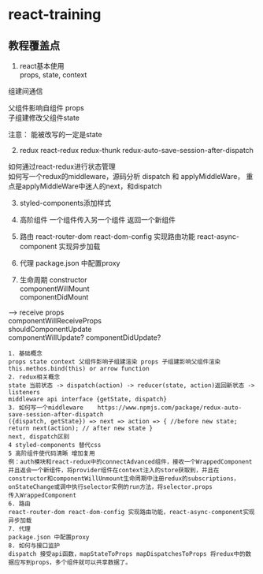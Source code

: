 # react-training

## 教程覆盖点
>
1. react基本使用  
props, state, context  

组建间通信  

父组件影响自组件 props  
子组建修改父组件state  

注意： 能被改写的一定是state  
>
2. redux react-redux redux-thunk redux-auto-save-session-after-dispatch  

如何通过react-redux进行状态管理  
如何写一个redux的middleware，源码分析 dispatch 和 applyMiddleWare， 重点是applyMiddleWare中迷人的next，和dispatch

>
3. styled-components添加样式
>
4. 高阶组件 一个组件传入另一个组件 返回一个新组件
>
5. 路由 react-router-dom react-dom-config 实现路由功能 react-async-component 实现异步加载
>
6. 代理 package.json 中配置proxy
>
7. 生命周期
    constructor  
    componentWillMount  
    componentDidMount  

--> receive props  
componentWillReceiveProps  
shouldComponentUpdate  
componentWillUpdate?
componentDidUpdate?


```text
1. 基础概念
props state context 父组件影响子组建渲染 props 子组建影响父组件渲染 this.methos.bind(this) or arrow function
2. redux相关概念
state 当前状态 -> dispatch(action) -> reducer(state, action)返回新状态 -> listeners
middleware api interface {getState, dispatch}
3. 如何写一个middleware    https://www.npmjs.com/package/redux-auto-save-session-after-dispatch
({dispatch, getState}) => next => action => { //before new state; return next(action); // after new state }
next, dispatch区别
4 styled-components 替代css
5 高阶组件使代码清晰 增加复用
例：auth模块和react-redux中的connectAdvanced组件，接收一个WrappedComponent并且返会一个新组件，将provider组件在context注入的store获取到，并且在constructor和componentWillUnmount生命周期中注册redux的subscriptions，onStateChange或调中执行selector实例的run方法，将selector.props
传入WrappedComponent
6. 路由
react-router-dom react-dom-config 实现路由功能，react-async-component实现异步加载
7. 代理
package.json 中配置proxy
8. 如何与接口监护
dispatch 接受api函数，mapStateToProps mapDispatchesToProps 将redux中的数据应写到props，多个组件就可以共享数据了。

```